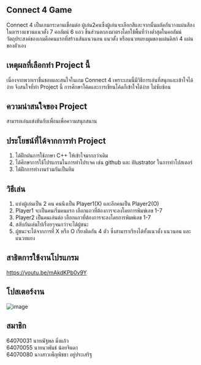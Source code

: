 ## Connect 4 Game
Connect 4 เป็นเกมกระดานเชื่อมต่อ ผู้เล่น2คนซึ่งผู้เล่นจะเลือกสีและจากนั้นผลัดกันวางแผ่นสีลงในตารางแขวนแนวตั้ง 7 คอลัมน์ 6 แถว ชิ้นส่วนตกลงมาตรงโดยใช้พื้นที่ว่างต่ำสุดในคอลัมน์ วัตถุประสงค์ของเกมคือคนแรกที่สร้างเส้นแนวนอน แนวตั้ง หรือแนวทแยงมุมของแผ่นดิสก์ 4 แผ่นของตัวเอง
## เหตุผลที่เลือกทำ Project นี้
เนื่องจากพวกเราชื่นชอบและสนใจในเกม Connect 4 เพราะเกมนี้มีวิธีการเล่นที่สนุกและเข้าใจได้ง่าย จึงสนใจที่ทำ Project นี้ การศึกษาโค้ดและการเขียนโค้ดก็เข้าใจได้ง่าย ไม่ซับซ้อน
## ความน่าสนใจของ Project
สามารถเล่นแข่งขันกับเพื่อนเพื่อความสนุกสนาน
## ประโยชน์ที่ได้จากการทำ Project
1. ได้ฝึกฝนการใช้ภาษา C++ ให้เข้าใจมากกว่าเดิม
2. ได้ศึกษาการใช้โปรแกรมในการทำโปรเจค เช่น github และ illustrator ในการทำโปสเตอร์
3. ได้ฝึกการทำงานร่วมกันเป็นทีม
## วิธีเล่น
1. แบ่งผู้เล่นเป็น 2 คน คนนึงเป็น Player1(X) และอีกคนเป็น Player2(O)
2. Player1 จะเป็นคนเริ่มคนแรก เลือกแถวที่ต้องการจะลงโดยการพิมพ์เลข 1-7
3. Player2 เป็นคนเล่นต่อ เลือกแถวที่ต้องการจะลงโดยการพิมพ์เลข 1-7
4. สลับกันเล่นไปเรื่อยๆจนกว่าจะได้ผู้ชนะ
5. ผู้ชนะจะได้จากการที่ X หรือ O เรียงติดกัน 4 ตัว ซึ่งสามาราเรียงได้ทั้งแนวตั้ง แนวนอน และแนวทแยง
## สาธิตการใช้งานโปรแกรม
https://youtu.be/mAkdKPb0v9Y
## โปสเตอร์งาน
![image](https://user-images.githubusercontent.com/88427063/168066038-a6ac1619-7dd8-45b4-9c17-b72e1b8af82d.png)
## สมาชิก
64070031 นายณัฐพล มิ่งแก้ว                     
64070055 นายนวพันธ์ น้อยจินดา              
64070080 นางสาวเพ็ญพิชชา อยู่ประเสริฐ
